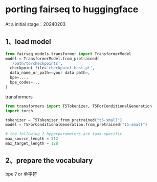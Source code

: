 # porting fairseq to huggingface

At a initial stage：20240203
## 1、load model

```python
from fairseq.models.transformer import TransformerModel
model = TransformerModel.from_pretrained(
  '/path/to/checkpoints',
  checkpoint_file='checkpoint_best.pt',
  data_name_or_path=<your data path>,
  bpe=...,
  bpe_codes=...
)
```

transformers

```python
from transformers import T5Tokenizer, T5ForConditionalGeneration
import torch

tokenizer = T5Tokenizer.from_pretrained("t5-small")
model = T5ForConditionalGeneration.from_pretrained("t5-small")

# the following 2 hyperparameters are task-specific
max_source_length = 512
max_target_length = 128
```

## 2、prepare the vocabulary

bpe？or  单字符

## 
